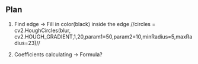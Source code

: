 ## Plan
1. Find edge -> Fill in color(black) inside the edge
    //circles = cv2.HoughCircles(blur, cv2.HOUGH_GRADIENT,1,20,param1=50,param2=10,minRadius=5,maxRadius=23)//


2. Coefficients calculating -> Formula?